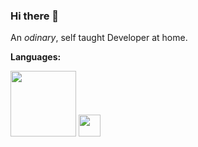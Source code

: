 ### Hi there 👋

An *odinary*, self taught Developer at home.
  
**Languages:**

<p>
  <img src="https://www.freepnglogos.com/uploads/html5-logo-png/html5-logo-devextreme-multi-purpose-controls-html-javascript-3.png" style="width: 105px;"></img>
  <img src="https://brandslogos.com/wp-content/uploads/images/large/python-logo.png" style="width: 35px;"></img>
</p>
